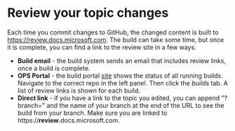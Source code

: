 # Review your topic changes

Each time you commit changes to GitHub, the changed content is built to https://review.docs.microsoft.com. The build can take some time, but once it is complete, you can find a link to the review site in a few ways.

- **Build email** - the build system sends an email that includes review links, once a build is complete.
- **OPS Portal** - the build portal [site](https://ops.microsoft.com/#/) shows the status of all running builds. Navigate to the correct repo in the left panel. Then click the *builds* tab. A list of review links is shown for each build.
- **Direct link** - if you have a link to the topic you edited, you can append "?branch=" and the name of your branch at the end of the URL to see the build from your branch. Make sure you are linked to https://**review**.docs.microsoft.com.

